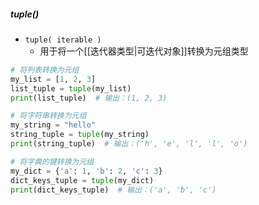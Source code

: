 ##### tuple()
- `tuple( iterable )`
	- 用于将一个[[迭代器类型|可迭代对象]]转换为元组类型
```python
# 将列表转换为元组
my_list = [1, 2, 3]
list_tuple = tuple(my_list)
print(list_tuple)  # 输出：(1, 2, 3)

# 将字符串转换为元组
my_string = "hello"
string_tuple = tuple(my_string)
print(string_tuple)  # 输出：('h', 'e', 'l', 'l', 'o')

# 将字典的键转换为元组
my_dict = {'a': 1, 'b': 2, 'c': 3}
dict_keys_tuple = tuple(my_dict)
print(dict_keys_tuple)  # 输出：('a', 'b', 'c')

```